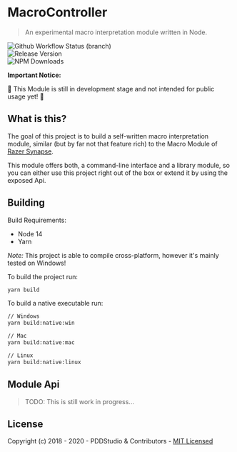 # MacroController

> An experimental macro interpretation module written in Node.

![Github Workflow Status (branch)](https://img.shields.io/github/workflow/status/cfna/macro-controller/Build%20&%20Test/develop)  
![Release Version](https://img.shields.io/npm/v/@cfwest/macro-controller)  
![NPM Downloads](https://img.shields.io/npm/dt/@cfwest/macro-controller?label=Downloads&logo=npm)  

**Important Notice:**

:construction: This Module is still in development stage and not intended for public usage yet! :construction:

## What is this?

The goal of this project is to build a self-written macro interpretation module, similar (but by far not that feature rich) to the Macro Module of [Razer Synapse](https://www.razer.com/synapse-3).  

This module offers both, a command-line interface and a library module, so you can either use this project right out of the box or extend it by using the exposed Api.  

## Building

Build Requirements:

- Node 14
- Yarn

*Note:* This project is able to compile cross-platform, however it's mainly tested on Windows!

To build the project run:

```sh
yarn build
```

To build a native executable run:

```sh
// Windows
yarn build:native:win 

// Mac
yarn build:native:mac

// Linux
yarn build:native:linux
```

## Module Api

> TODO: This is still work in progress...

## License

Copyright (c) 2018 - 2020 - PDDStudio & Contributors - [MIT Licensed](./LICENSE)
